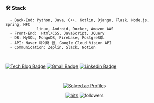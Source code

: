 
<!-- ### 📚 Education & Work Experience
```
  - 2021.06.25 ~ 2021.12.14 에이아이닷엠(ai.m) 서비스 개발팀 인턴
  - 2021.03.01 ~            서울여자대학교 정보경영연구실(데이터사이언스학과) 학부생연구원
  - 2020.09.01 ~ 2021.09.01 서울여자대학교 ALGOALGO 소학회 - 알고리즘 소학회
  - 2018.03.01 ~            서울여자대학교 소프트웨어융합학과 전공
``` -->

### 🛠️ Stack
```
  - Back-End: Python, Java, C++, Kotlin, Django, Flask, Node.js, Spring, MFC
              linux, Android, Docker, Amazon AWS
  - Front-End:  Html/CSS, JavaScript, JQuery
  - DB: MySQL, MongoDB, Firebase, PostgreSQL
  - API: Naver 데이터 랩, Google Cloud Vision API
  - Communication: Zeplin, Slack, Notion
```
<br>

<!-- [![Notion Badge](https://img.shields.io/badge/Portfolio-000000?style=flat-square&logo=notion&logoColor=white&link=https://julie5.notion.site/805b6ba8a0e74153ab0a41b608104264)](https://julie5.notion.site/805b6ba8a0e74153ab0a41b608104264) -->
[![Tech Blog Badge](http://img.shields.io/badge/-Tech%20blog-black?style=flat-square&logo=github&link=https://kimminjeong05.github.io/)](https://kimminjeong05.github.io/)
[![Gmail Badge](https://img.shields.io/badge/Gmail-d14836?style=flat-square&logo=Gmail&logoColor=white&link=mailto:minjeong.kim512@gmail.com)](mailto:minjeong.kim512@gmail.com)
[![Linkedin Badge](https://img.shields.io/badge/-LinkedIn-blue?style=flat-square&logo=Linkedin&logoColor=white&link=https://www.linkedin.com/in/%EB%AF%BC%EC%A0%95-%EA%B9%80-491652227/)](https://www.linkedin.com/in/%EB%AF%BC%EC%A0%95-%EA%B9%80-491652227/)
<!-- [![Youtube Badge](https://img.shields.io/badge/Youtube-ff0000?style=flat-square&logo=youtube&link=https://www.youtube.com/c/kyleschool)](https://www.youtube.com/c/kyleschool) -->
<br>
<div align=center> 
  
  [![Solved.ac Profile](http://mazassumnida.wtf/api/generate_badge?boj=alswjd980512)](https://solved.ac/alswjd980512/)s

  [![hits](https://hits.seeyoufarm.com/api/count/incr/badge.svg?url=https%3A%2F%2Fgithub.com%2FKimMinJeong05&count_bg=%237A7A7A&title_bg=%23FFADCC&icon=reverbnation.svg&icon_color=%23FF0000&title=hits&edge_flat=false)](https://hits.seeyoufarm.com)
  ![followers](https://img.shields.io/github/followers/KimMinJeong05?style=social)
  
</div>
<!--
**KimMinJeong05/KimMinJeong05** is a ✨ _special_ ✨ repository because its `README.md` (this file) appears on your GitHub profile.

Here are some ideas to get you started:

- 🔭 I’m currently working on ...
- 🌱 I’m currently learning ...
- 👯 I’m looking to collaborate on ...
- 🤔 I’m looking for help with ...
- 💬 Ask me about ...
- 📫 How to reach me: ...
- 😄 Pronouns: ...
- ⚡ Fun fact: ...
-->
